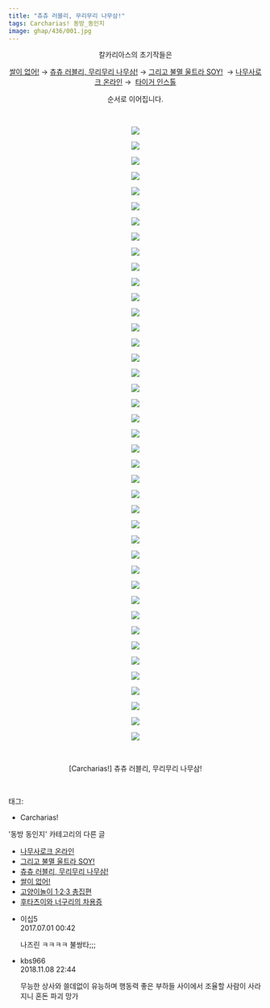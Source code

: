 ```yaml
---
title: "츄츄 러블리, 무리무리 나무삼!"
tags: Carcharias! 동방_동인지
image: ghap/436/001.jpg
---
```

<div class="article">
<p style="text-align: center; clear: none; float: none;">칼카리아스의 초기작들은</p>
<p style="text-align: center; clear: none; float: none;"><a href="http://ghaptouhou.tistory.com/435" target="_blank">쌀이 없어!</a> → <a href="http://ghaptouhou.tistory.com/436" target="_blank">츄츄 러블리, 무리무리 나무삼!</a> → <a href="http://ghaptouhou.tistory.com/437" target="_blank">그리고 불멸 울트라 SOY!</a>  → <a href="http://ghaptouhou.tistory.com/438" target="_blank">나무사로크 온라인</a> →  <a href="http://ghaptouhou.tistory.com/439" target="_blank">타이거 인스톨</a></p>
<p style="text-align: center; clear: none; float: none;">순서로 이어집니다.</p>
<p style="text-align: center; clear: none; float: none;"><br/></p>
<p style="text-align: center; clear: none; float: none;"><img src="{{ site.nasurl }}/ghap/436/001.jpg"/></p>
<p style="text-align: center; clear: none; float: none;"><img src="{{ site.nasurl }}/ghap/436/002.jpg"/></p>
<p style="text-align: center; clear: none; float: none;"><img src="{{ site.nasurl }}/ghap/436/003.jpg"/></p>
<p style="text-align: center; clear: none; float: none;"><img src="{{ site.nasurl }}/ghap/436/004.jpg"/></p>
<p style="text-align: center; clear: none; float: none;"><img src="{{ site.nasurl }}/ghap/436/005.jpg"/></p>
<p style="text-align: center; clear: none; float: none;"><img src="{{ site.nasurl }}/ghap/436/006.jpg"/></p>
<p style="text-align: center; clear: none; float: none;"><img src="{{ site.nasurl }}/ghap/436/007.jpg"/></p>
<p style="text-align: center; clear: none; float: none;"><img src="{{ site.nasurl }}/ghap/436/008.jpg"/></p>
<p style="text-align: center; clear: none; float: none;"><img src="{{ site.nasurl }}/ghap/436/009.jpg"/></p>
<p style="text-align: center; clear: none; float: none;"><img src="{{ site.nasurl }}/ghap/436/010.jpg"/></p>
<p style="text-align: center; clear: none; float: none;"><img src="{{ site.nasurl }}/ghap/436/011.jpg"/></p>
<p style="text-align: center; clear: none; float: none;"><img src="{{ site.nasurl }}/ghap/436/012.jpg"/></p>
<p style="text-align: center; clear: none; float: none;"><img src="{{ site.nasurl }}/ghap/436/013.jpg"/></p>
<p style="text-align: center; clear: none; float: none;"><img src="{{ site.nasurl }}/ghap/436/014.jpg"/></p>
<p style="text-align: center; clear: none; float: none;"><img src="{{ site.nasurl }}/ghap/436/015.jpg"/></p>
<p style="text-align: center; clear: none; float: none;"><img src="{{ site.nasurl }}/ghap/436/016.jpg"/></p>
<p style="text-align: center; clear: none; float: none;"><img src="{{ site.nasurl }}/ghap/436/017.jpg"/></p>
<p style="text-align: center; clear: none; float: none;"><img src="{{ site.nasurl }}/ghap/436/018.jpg"/></p>
<p style="text-align: center; clear: none; float: none;"><img src="{{ site.nasurl }}/ghap/436/019.jpg"/></p>
<p style="text-align: center; clear: none; float: none;"><img src="{{ site.nasurl }}/ghap/436/020.jpg"/></p>
<p style="text-align: center; clear: none; float: none;"><img src="{{ site.nasurl }}/ghap/436/021.jpg"/></p>
<p style="text-align: center; clear: none; float: none;"><img src="{{ site.nasurl }}/ghap/436/022.jpg"/></p>
<p style="text-align: center; clear: none; float: none;"><img src="{{ site.nasurl }}/ghap/436/023.jpg"/></p>
<p style="text-align: center; clear: none; float: none;"><img src="{{ site.nasurl }}/ghap/436/024.jpg"/></p>
<p style="text-align: center; clear: none; float: none;"><img src="{{ site.nasurl }}/ghap/436/025.jpg"/></p>
<p style="text-align: center; clear: none; float: none;"><img src="{{ site.nasurl }}/ghap/436/026.jpg"/></p>
<p style="text-align: center; clear: none; float: none;"><img src="{{ site.nasurl }}/ghap/436/027.jpg"/></p>
<p style="text-align: center; clear: none; float: none;"><img src="{{ site.nasurl }}/ghap/436/028.jpg"/></p>
<p style="text-align: center; clear: none; float: none;"><img src="{{ site.nasurl }}/ghap/436/029.jpg"/></p>
<p style="text-align: center; clear: none; float: none;"><img src="{{ site.nasurl }}/ghap/436/030.jpg"/></p>
<p style="text-align: center; clear: none; float: none;"><img src="{{ site.nasurl }}/ghap/436/031.jpg"/></p>
<p style="text-align: center; clear: none; float: none;"><img src="{{ site.nasurl }}/ghap/436/032.jpg"/></p>
<p style="text-align: center; clear: none; float: none;"><img src="{{ site.nasurl }}/ghap/436/033.jpg"/></p>
<p style="text-align: center; clear: none; float: none;"><img src="{{ site.nasurl }}/ghap/436/034.jpg"/></p>
<p style="text-align: center; clear: none; float: none;"><img src="{{ site.nasurl }}/ghap/436/035.jpg"/></p>
<p style="text-align: center; clear: none; float: none;"><img src="{{ site.nasurl }}/ghap/436/036.jpg"/></p>
<p style="text-align: center; clear: none; float: none;"><img src="{{ site.nasurl }}/ghap/436/037.jpg"/></p>
<p style="text-align: center; clear: none; float: none;"><img src="{{ site.nasurl }}/ghap/436/038.jpg"/></p>
<p style="text-align: center; clear: none; float: none;"><img src="{{ site.nasurl }}/ghap/436/039.jpg"/></p>
<p style="text-align: center; clear: none; float: none;"><img src="{{ site.nasurl }}/ghap/436/040.jpg"/></p>
<p style="text-align: center; clear: none; float: none;"><img src="{{ site.nasurl }}/ghap/436/041.jpg"/></p>
<p style="text-align: center; clear: none; float: none;"><br/></p>
<p style="text-align: center; clear: none; float: none;">[Carcharias!] 츄츄 러블리, 무리무리 나무삼!</p>
<p><br/></p>
</div><div class="tagTrail">
<p>태그: </p>
<ul>
<li>Carcharias!</li>
</ul>
</div><div class="another">
<p>'동방 동인지' 카테고리의 다른 글</p>
<ul>
<li><a href="/2016-06-21-ghap_438">나무사로크 온라인</a></li>
<li><a href="/2016-06-21-ghap_437">그리고 불멸 울트라 SOY!</a></li>
<li><a href="/2016-06-21-ghap_436">츄츄 러블리, 무리무리 나무삼!</a></li>
<li><a href="/2016-06-21-ghap_435">쌀이 없어!</a></li>
<li><a href="/2016-06-21-ghap_434">고양이놀이 1·2·3 총집편</a></li>
<li><a href="/2016-06-21-ghap_433">후타츠이와 너구리의 차용증</a></li>
</ul>
</div><div class="cb_module cb_fluid">
<div class="cb_wrt cb_profile">
<div class="comment">
<ul>
<li class="cb_thumb_off" id="comment15026419">
<div class="cb_comment_area">
<div class="cb_info_area">
<div class="cb_section">
<span class="cb_nick_name">이십5</span>
</div>
<div class="cb_section">
<span class="cb_date">2017.07.01 00:42 </span>
</div>
</div>
<div class="cb_dsc_comment">
<p class="cb_dsc">
											나즈린 ㅋㅋㅋㅋ 불쌍타;;;
										</p>
</div>
</div></li>
<li class="cb_thumb_off" id="comment15370091">
<div class="cb_comment_area">
<div class="cb_info_area">
<div class="cb_section">
<span class="cb_nick_name">kbs966</span>
</div>
<div class="cb_section">
<span class="cb_date">2018.11.08 22:44 </span>
</div>
</div>
<div class="cb_dsc_comment">
<p class="cb_dsc">
											무능한 상사와 쓸데없이 유능하며 행동력 좋은 부하들 사이에서 조율할 사람이 사라지니 혼돈 파괴 망가
										</p>
</div>
</div></li>
</ul>
</div>
</div><!-- commentList close -->
</div>